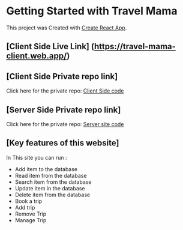 # Getting Started with Travel Mama

This project was Created with [Create React App](https://travel-mama-server.herokuapp.com/).
## [Client Side Live Link] (https://travel-mama-client.web.app/)

## [Client Side Private repo link]
Click here for the private repo: [Client Side code](https://github.com/programming-hero-web-course1/tourism-or-delivery-website-client-side-samoudud)



## [Server Side Private repo link]
Click here for the private repo: [Server site code](https://github.com/programming-hero-web-course1/tourism-or-delivery-website-server-side-samoudud)


## [Key features of this website]
In This site you can run :
- Add item to the database
- Read item from the database
- Search item from the database
- Update item in the database
- Delete item from the database
- Book a trip
- Add trip
- Remove Trip
- Manage Trip

    
    